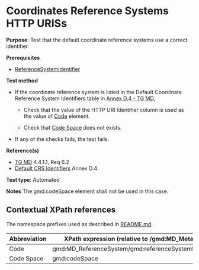 # Coordinates Reference Systems HTTP URISs

**Purpose**: Test that the default coordinate reference systems use a correct identifier.

**Prerequisites**

* [ReferenceSystemIdentifier](./crs.md)

**Test method**

* If the coordinate reference system is listed in the Default Coordinate Reference System Identifiers table in [Annex D.4 - TG MD](./README.md#ref_TG_MD),

    * Check that the value of the HTTP URI Identifier column is used as the value of [Code](#code) element.

    * Check that [Code Space](#codeSpace) does not exists.

* If any of the checks fails, the test fails.

**Reference(s)**	 

* [TG MD](./README.md#ref_TG_MD) 4.4.1.1, Req 6.2
* [Default CRS Identifiers](./README.md#ref_TG_MD) Annex D.4

**Test type**: Automated

**Notes**
The gmd:codeSpace element shall not be used in this case.

## Contextual XPath references

The namespace prefixes used as described in [README.md](./README.md#namespaces).

Abbreviation                                   |  XPath expression (relative to /gmd:MD_Metadata/gmd:referenceSystemInfo)
-----------------------------------------------| ------------------------------------------------------------------
<a name="code"></a> Code  | gmd:MD_ReferenceSystem/gmd:referenceSystemIdentifier/gmd:RS_Identifier/gmd:code
<a name="codeSpace"></a> Code Space | gmd:codeSpace